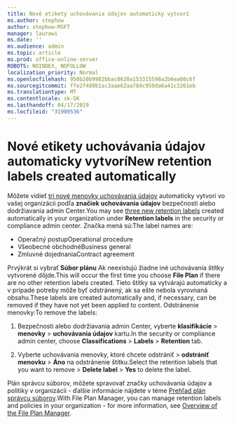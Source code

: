 ```yaml
---
title: Nové etikety uchovávania údajov automaticky vytvorí
ms.author: stephow
author: stephow-MSFT
manager: laurawi
ms.date: ''
ms.audience: admin
ms.topic: article
ms.prod: office-online-server
ROBOTS: NOINDEX, NOFOLLOW
localization_priority: Normal
ms.openlocfilehash: 950b20b9982bbac8620a153315598a2b6ea08c6f
ms.sourcegitcommit: ffe2f489b1ac3aae62aa784c959da6a41c3261eb
ms.translationtype: MT
ms.contentlocale: sk-SK
ms.lasthandoff: 04/17/2019
ms.locfileid: "31909536"
---
```

# <a name="new-retention-labels-created-automatically"></a><span data-ttu-id="2876a-102">Nové etikety uchovávania údajov automaticky vytvorí</span><span class="sxs-lookup"><span data-stu-id="2876a-102">New retention labels created automatically</span></span>

<span data-ttu-id="2876a-103">Môžete vidieť [tri nové menovky uchovávania údajov](https://docs.microsoft.com/en-us/office365/securitycompliance/file-plan-manager#default-retention-labels-and-label-policy) automaticky vytvorí vo vašej organizácii podľa **značiek uchovávania údajov** bezpečnosti alebo dodržiavania admin Center.</span><span class="sxs-lookup"><span data-stu-id="2876a-103">You may see [three new retention labels](https://docs.microsoft.com/en-us/office365/securitycompliance/file-plan-manager#default-retention-labels-and-label-policy) created automatically in your organization under **Retention labels** in the security or compliance admin center.</span></span> <span data-ttu-id="2876a-104">Značka mená sú:</span><span class="sxs-lookup"><span data-stu-id="2876a-104">The label names are:</span></span>

- <span data-ttu-id="2876a-105">Operačný postup</span><span class="sxs-lookup"><span data-stu-id="2876a-105">Operational procedure</span></span>
- <span data-ttu-id="2876a-106">Všeobecné obchodné</span><span class="sxs-lookup"><span data-stu-id="2876a-106">Business general</span></span>
- <span data-ttu-id="2876a-107">Zmluvné dojednania</span><span class="sxs-lookup"><span data-stu-id="2876a-107">Contract agreement</span></span>

<span data-ttu-id="2876a-108">Prvýkrát si vybrať **Súbor plánu** Ak neexistujú žiadne iné uchovávania štítky vytvorené dôjde.</span><span class="sxs-lookup"><span data-stu-id="2876a-108">This will occur the first time you choose **File Plan** if there are no other retention labels created.</span></span> <span data-ttu-id="2876a-109">Tieto štítky sa vytvárajú automaticky a v prípade potreby môže byť odstránený, ak sa ešte nebola vyrovnaná obsahu.</span><span class="sxs-lookup"><span data-stu-id="2876a-109">These labels are created automatically and, if necessary, can be removed if they have not yet been applied to content.</span></span> <span data-ttu-id="2876a-110">Odstránenie menovky:</span><span class="sxs-lookup"><span data-stu-id="2876a-110">To remove the labels:</span></span>

1. <span data-ttu-id="2876a-111">Bezpečnosti alebo dodržiavania admin Center, vyberte **klasifikácie** > **menovky** > **uchovávania údajov** kartu.</span><span class="sxs-lookup"><span data-stu-id="2876a-111">In the security or compliance admin center, choose **Classifications** > **Labels** > **Retention** tab.</span></span>

1. <span data-ttu-id="2876a-112">Vyberte uchovávania menovky, ktoré chcete odstrániť > **odstrániť menovku** > **Áno** na odstránenie štítku.</span><span class="sxs-lookup"><span data-stu-id="2876a-112">Select the retention labels that you want to remove > **Delete label** > **Yes** to delete the label.</span></span>

<span data-ttu-id="2876a-113">Plán správcu súborov, môžete spravovať značky uchovávania údajov a politiky v organizácii - ďalšie informácie nájdete v téme [Prehľad plán správcu súborov](https://docs.microsoft.com/en-us/office365/securitycompliance/file-plan-manager).</span><span class="sxs-lookup"><span data-stu-id="2876a-113">With File Plan Manager, you can manage retention labels and policies in your organization - for more information, see [Overview of the File Plan Manager](https://docs.microsoft.com/en-us/office365/securitycompliance/file-plan-manager).</span></span>